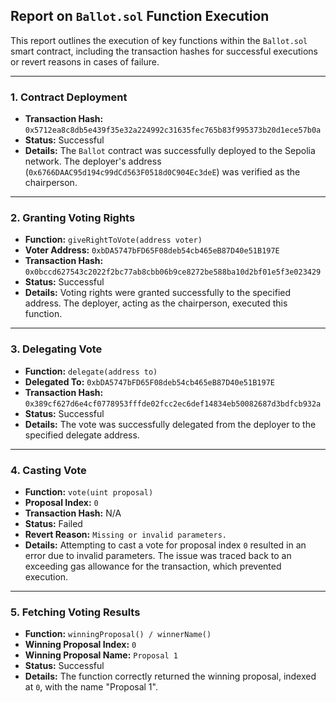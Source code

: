 ## Report on `Ballot.sol` Function Execution

This report outlines the execution of key functions within the `Ballot.sol` smart contract, including the transaction hashes for successful executions or revert reasons in cases of failure.

---

### 1. Contract Deployment

- **Transaction Hash:** `0x5712ea8c8db5e439f35e32a224992c31635fec765b83f995373b20d1ece57b0a`
- **Status:** Successful
- **Details:** The `Ballot` contract was successfully deployed to the Sepolia network. The deployer's address (`0x6766DAAC95d194c99dCd563F0518d0C904Ec3deE`) was verified as the chairperson.

---

### 2. Granting Voting Rights

- **Function:** `giveRightToVote(address voter)`
- **Voter Address:** `0xbDA5747bFD65F08deb54cb465eB87D40e51B197E`
- **Transaction Hash:** `0x0bccd627543c2022f2bc77ab8cbb06b9ce8272be588ba10d2bf01e5f3e023429`
- **Status:** Successful
- **Details:** Voting rights were granted successfully to the specified address. The deployer, acting as the chairperson, executed this function.

---

### 3. Delegating Vote

- **Function:** `delegate(address to)`
- **Delegated To:** `0xbDA5747bFD65F08deb54cb465eB87D40e51B197E`
- **Transaction Hash:** `0x389cf627d6e4cf0778953fffde02fcc2ec6def14834eb50082687d3bdfcb932a`
- **Status:** Successful
- **Details:** The vote was successfully delegated from the deployer to the specified delegate address.

---

### 4. Casting Vote

- **Function:** `vote(uint proposal)`
- **Proposal Index:** `0`
- **Transaction Hash:** N/A
- **Status:** Failed
- **Revert Reason:** `Missing or invalid parameters.`
- **Details:** Attempting to cast a vote for proposal index `0` resulted in an error due to invalid parameters. The issue was traced back to an exceeding gas allowance for the transaction, which prevented execution.

---

### 5. Fetching Voting Results

- **Function:** `winningProposal() / winnerName()`
- **Winning Proposal Index:** `0`
- **Winning Proposal Name:** `Proposal 1`
- **Status:** Successful
- **Details:** The function correctly returned the winning proposal, indexed at `0`, with the name "Proposal 1".
